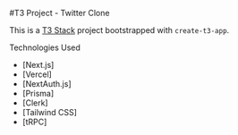 #T3 Project - Twitter Clone


This is a [T3 Stack](https://create.t3.gg/) project bootstrapped with `create-t3-app`.

Technologies Used

- [Next.js]
- [Vercel]
- [NextAuth.js]
- [Prisma]
- [Clerk]
- [Tailwind CSS]
- [tRPC]
